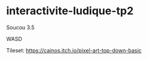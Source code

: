 # interactivite-ludique-tp2

Soucou 3.5

WASD

Tileset: https://cainos.itch.io/pixel-art-top-down-basic